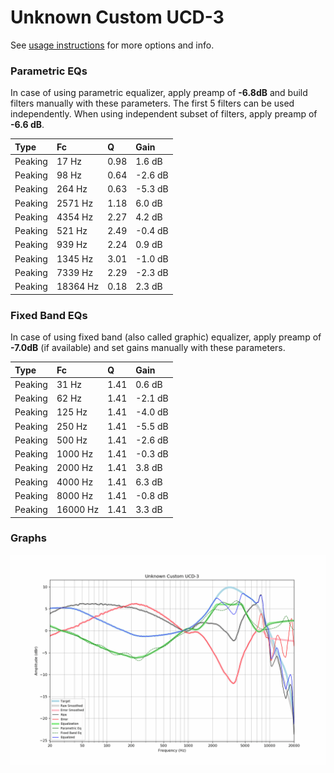 # Unknown Custom UCD-3
See [usage instructions](https://github.com/jaakkopasanen/AutoEq#usage) for more options and info.

### Parametric EQs
In case of using parametric equalizer, apply preamp of **-6.8dB** and build filters manually
with these parameters. The first 5 filters can be used independently.
When using independent subset of filters, apply preamp of **-6.6 dB**.

| Type    | Fc       |    Q | Gain    |
|:--------|:---------|:-----|:--------|
| Peaking | 17 Hz    | 0.98 | 1.6 dB  |
| Peaking | 98 Hz    | 0.64 | -2.6 dB |
| Peaking | 264 Hz   | 0.63 | -5.3 dB |
| Peaking | 2571 Hz  | 1.18 | 6.0 dB  |
| Peaking | 4354 Hz  | 2.27 | 4.2 dB  |
| Peaking | 521 Hz   | 2.49 | -0.4 dB |
| Peaking | 939 Hz   | 2.24 | 0.9 dB  |
| Peaking | 1345 Hz  | 3.01 | -1.0 dB |
| Peaking | 7339 Hz  | 2.29 | -2.3 dB |
| Peaking | 18364 Hz | 0.18 | 2.3 dB  |

### Fixed Band EQs
In case of using fixed band (also called graphic) equalizer, apply preamp of **-7.0dB**
(if available) and set gains manually with these parameters.

| Type    | Fc       |    Q | Gain    |
|:--------|:---------|:-----|:--------|
| Peaking | 31 Hz    | 1.41 | 0.6 dB  |
| Peaking | 62 Hz    | 1.41 | -2.1 dB |
| Peaking | 125 Hz   | 1.41 | -4.0 dB |
| Peaking | 250 Hz   | 1.41 | -5.5 dB |
| Peaking | 500 Hz   | 1.41 | -2.6 dB |
| Peaking | 1000 Hz  | 1.41 | -0.3 dB |
| Peaking | 2000 Hz  | 1.41 | 3.8 dB  |
| Peaking | 4000 Hz  | 1.41 | 6.3 dB  |
| Peaking | 8000 Hz  | 1.41 | -0.8 dB |
| Peaking | 16000 Hz | 1.41 | 3.3 dB  |

### Graphs
![](./Unknown%20Custom%20UCD-3.png)
